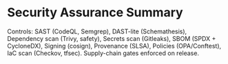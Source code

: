 # Security Assurance Summary

Controls: SAST (CodeQL, Semgrep), DAST-lite (Schemathesis), Dependency scan (Trivy, safety), Secrets scan (Gitleaks), SBOM (SPDX + CycloneDX), Signing (cosign), Provenance (SLSA), Policies (OPA/Conftest), IaC scan (Checkov, tfsec). Supply-chain gates enforced on release.
